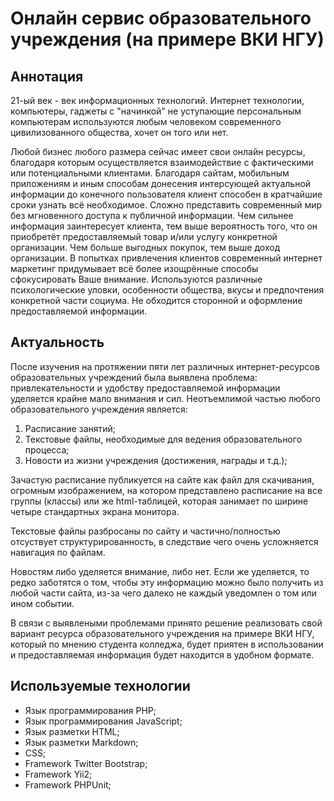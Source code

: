 # Онлайн сервис образовательного учреждения (на примере ВКИ НГУ)

## Аннотация

21-ый век - век информационных технологий. Интернет технологии, компьютеры, гаджеты с "начинкой" не уступающие персональным компьютерам используются любым человеком современного цивилизованного общества, хочет он того или нет. 

Любой бизнес любого размера сейчас имеет свои онлайн ресурсы, благодаря которым осуществляется взаимодействие с фактическими или потенциальными клиентами. Благодаря сайтам, мобильным приложениям и иным способам донесения интерсующей актуальной информации до конечного пользователя клиент способен в кратчайшие сроки узнать всё необходимое. Сложно представить современный мир без мгновенного доступа к публичной информации. Чем сильнее информация заинтересует клиента, тем выше вероятность того, что он приобретёт предоставляемый товар и/или услугу конкретной организации. Чем больше выгодных покупок, тем выше доход организации. В попытках привлечения клиентов современный интернет маркетинг придумывает всё более изощрённые способы сфокусировать Ваше внимание. Используются различные психологические уловки, особенности общества, вкусы и предпочтения конкретной части социума. Не обходится сторонной и оформление предоставляемой информации.

## Актуальность

После изучения на протяжении пяти лет различных интернет-ресурсов образовательных учреждений была выявлена проблема: привлекательности и удобству предоставляемой информации уделяется крайне мало внимания и сил. Неотъемлимой частью любого образовательного учреждения является:

1. Расписание занятий;
2. Текстовые файлы, необходимые для ведения образовательного процесса;
3. Новости из жизни учреждения (достижения, награды и т.д.);

Зачастую расписание публикуется на сайте как файл для скачивания, огромным изображением, на котором представлено расписание на все группы (классы) или же html-таблицей, которая занимает по ширине четыре стандартных экрана монитора. 

Текстовые файлы разбросаны по сайту и частично/полностью отсуствует структурированность, в следствие чего очень усложняется навигация по файлам.

Новостям либо уделяется внимание, либо нет. Если же уделяется, то редко заботятся о том, чтобы эту информацию можно было получить из любой части сайта, из-за чего далеко не каждый уведомлен о том или ином событии.

В связи с выявлеными проблемами принято решение реализовать свой вариант ресурса образовательного учреждения на примере ВКИ НГУ, который по мнению студента колледжа, будет приятен в использовании и предоставляемая информация будет находится в удобном формате.

## Используемые технологии

* Язык программирования PHP;
* Язык программирования JavaScript;
* Язык разметки HTML;
* Язык разметки Markdown;
* CSS;
* Framework Twitter Bootstrap;
* Framework Yii2;
* Framework PHPUnit;